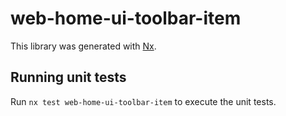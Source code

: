 # web-home-ui-toolbar-item

This library was generated with [Nx](https://nx.dev).

## Running unit tests

Run `nx test web-home-ui-toolbar-item` to execute the unit tests.
